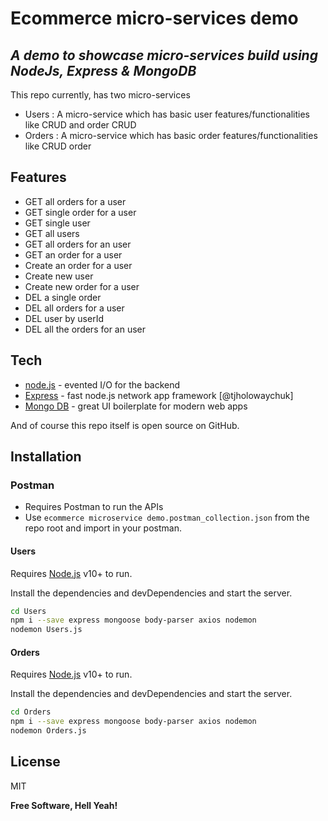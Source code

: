 # Ecommerce micro-services demo
## _A demo to showcase micro-services build using NodeJs, Express & MongoDB_

This repo currently, has two micro-services
- Users : A micro-service which has basic user features/functionalities like CRUD and order CRUD
- Orders : A micro-service which has basic order features/functionalities like CRUD order

## Features

- GET all orders for a user
- GET single order for a user
- GET single user
- GET all users
- GET all orders for an user
- GET an order for a user
- Create an order for a user
- Create new user
- Create new order for a user
- DEL a single order
- DEL all orders for a user
- DEL user by userId
- DEL all the orders for an user


## Tech

- [node.js] - evented I/O for the backend
- [Express] - fast node.js network app framework [@tjholowaychuk]
- [Mongo DB] - great UI boilerplate for modern web apps

And of course this repo itself is open source on GitHub.

## Installation

### Postman
- Requires Postman to run the APIs
- Use `ecommerce microservice demo.postman_collection.json` from the repo root and import in your postman.

#### Users
Requires [Node.js](https://nodejs.org/) v10+ to run.

Install the dependencies and devDependencies and start the server.

```sh
cd Users
npm i --save express mongoose body-parser axios nodemon
nodemon Users.js
```

#### Orders
Requires [Node.js](https://nodejs.org/) v10+ to run.

Install the dependencies and devDependencies and start the server.

```sh
cd Orders
npm i --save express mongoose body-parser axios nodemon
nodemon Orders.js
```



## License

MIT

**Free Software, Hell Yeah!**

   [node.js]: <http://nodejs.org>
   [Mongo DB]: <https://www.mongodb.com//>
   [express]: <http://expressjs.com>
